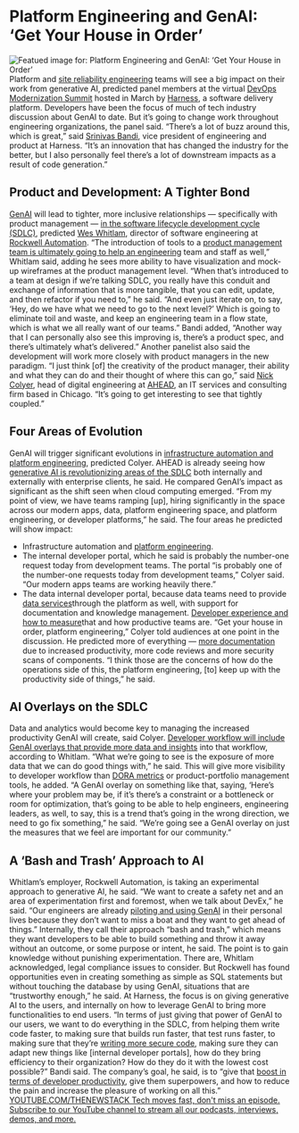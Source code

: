 # Platform Engineering and GenAI: ‘Get Your House in Order’
![Featued image for: Platform Engineering and GenAI: ‘Get Your House in Order’](https://cdn.thenewstack.io/media/2024/04/fe6b7128-organization-chart-1989202_1920-1024x683.jpg)
Platform and
[site reliability engineering](https://thenewstack.io/how-generative-ai-can-support-devops-and-sre-workflows/) teams will see a big impact on their work from generative AI, predicted panel members at the virtual [DevOps Modernization Summit](https://www.harness.io/event/dev-ops-summit) hosted in March by [Harness](https://www.harness.io/), a software delivery platform.
Developers have been the focus of much of tech industry discussion about GenAI to date. But it’s going to change work throughout engineering organizations, the panel said.
“There’s a lot of buzz around this, which is great,” said
[Srinivas Bandi](https://www.linkedin.com/in/srinivas-bandi-2219423/), vice president of engineering and product at Harness. “It’s an innovation that has changed the industry for the better, but I also personally feel there’s a lot of downstream impacts as a result of code generation.”
## Product and Development: A Tighter Bond
[GenAI](https://thenewstack.io/comcast-roblox-put-generative-ai-to-work-but-other-orgs-struggle/) will lead to tighter, more inclusive relationships — specifically with product management — [in the software lifecycle development cycle (SDLC)](https://thenewstack.io/why-value-stream-management-focuses-the-software-development-lifecycle/), predicted [Wes Whitlam](https://www.linkedin.com/in/weswhitlam/), director of software engineering at [Rockwell Automation](https://www.rockwellautomation.com/en-us.html).
“The introduction of tools to a
[product management team is ultimately going to help an engineering](https://thenewstack.io/why-successful-platform-engineering-teams-need-a-product-manager/) team and staff as well,” Whitlam said, adding he sees more ability to have visualization and mock-up wireframes at the product management level.
“When that’s introduced to a team at design if we’re talking SDLC, you really have this conduit and exchange of information that is more tangible, that you can edit, update, and then refactor if you need to,” he said. “And even just iterate on, to say, ‘Hey, do we have what we need to go to the next level?’ Which is going to eliminate toil and waste, and keep an engineering team in a flow state, which is what we all really want of our teams.”
Bandi added, “Another way that I can personally also see this improving is, there’s a product spec, and there’s ultimately what’s delivered.”
Another panelist also said the development will work more closely with product managers in the new paradigm. “I just think [of] the creativity of the product manager, their ability and what they can do and their thought of where this can go,” said
[Nick Colyer](https://www.linkedin.com/in/nick-colyer/), head of digital engineering at [AHEAD](https://www.ahead.com/), an IT services and consulting firm based in Chicago. “It’s going to get interesting to see that tightly coupled.”
## Four Areas of Evolution
GenAI will trigger significant evolutions in
[infrastructure automation and platform engineering](https://thenewstack.io/nitric-and-the-rise-of-infrastructure-automation-in-platform-engineering/), predicted Colyer. AHEAD is already seeing how [generative AI is revolutionizing areas of the SDLC](https://thenewstack.io/ebooks/generative-ai/how-generative-ai-transforms-software-development/) both internally and externally with enterprise clients, he said. He compared GenAI’s impact as significant as the shift seen when cloud computing emerged.
“From my point of view, we have teams ramping [up], hiring significantly in the space across our modern apps, data, platform engineering space, and platform engineering, or developer platforms,” he said.
The four areas he predicted will show impact:
- Infrastructure automation and
[platform engineering](https://thenewstack.io/platform-engineering/).
- The internal developer portal, which he said is probably the number-one request today from development teams. The portal “is probably one of the number-one requests today from development teams,” Colyer said. “Our modern apps teams are working heavily there.”
- The data internal developer portal, because data teams need to provide
[data services](https://thenewstack.io/5-data-services-that-it-leaders-need-to-master-and-deliver/)through the platform as well, with support for documentation and knowledge management. [Developer experience and how to measure](https://thenewstack.io/how-tv-2-prioritizes-and-measures-developer-experience/)that and how productive teams are.
“Get your house in order, platform engineering,” Colyer told audiences at one point in the discussion.
He predicted more of everything —
[more documentation](https://thenewstack.io/code-in-context-how-ai-can-help-improve-our-documentation/) due to increased productivity, more code reviews and more security scans of components.
“I think those are the concerns of how do the operations side of this, the platform engineering, [to] keep up with the productivity side of things,” he said.
## AI Overlays on the SDLC
Data and analytics would become key to managing the increased productivity GenAI will create, said Colyer.
[Developer workflow will include GenAI overlays that provide more data and insights](https://thenewstack.io/6-development-insights-to-empower-it-teams/) into that workflow, according to Whitlam.
“What we’re going to see is the exposure of more data that we can do good things with,” he said. This will give more visibility to developer workflow than
[DORA metrics](https://thenewstack.io/limitations-in-measuring-platform-engineering-with-dora-metrics/) or product-portfolio management tools, he added.
“A GenAI overlay on something like that, saying, ‘Here’s where your problem may be, if it’s there’s a constraint or a bottleneck or room for optimization, that’s going to be able to help engineers, engineering leaders, as well, to say, this is a trend that’s going in the wrong direction, we need to go fix something,” he said. “We’re going see a GenAI overlay on just the measures that we feel are important for our community.”
## A ‘Bash and Trash’ Approach to AI
Whitlam’s employer, Rockwell Automation, is taking an experimental approach to generative AI, he said.
“We want to create a safety net and an area of experimentation first and foremost, when we talk about DevEx,” he said. “Our engineers are already
[piloting and using GenAI](https://thenewstack.io/70-percent-of-developers-using-or-will-use-ai-says-stack-overflow-survey/) in their personal lives because they don’t want to miss a boat and they want to get ahead of things.”
Internally, they call their approach “bash and trash,” which means they want developers to be able to build something and throw it away without an outcome, or some purpose or intent, he said. The point is to gain knowledge without punishing experimentation.
There are, Whitlam acknowledged, legal compliance issues to consider. But Rockwell has found opportunities even in creating something as simple as SQL statements but without touching the database by using GenAI, situations that are “trustworthy enough,” he said.
At Harness, the focus is on giving generative AI to the users, and internally on how to leverage GenAI to bring more functionalities to end users.
“In terms of just giving that power of GenAI to our users, we want to do everything in the SDLC, from helping them write code faster, to making sure that builds run faster, that test runs faster, to making sure that they’re
[writing more secure code](https://thenewstack.io/secure-code-quickly-as-you-write-it/), making sure they can adapt new things like [internal developer portals], how do they bring efficiency to their organization? How do they do it with the lowest cost possible?” Bandi said.
The company’s goal, he said, is to “give that
[boost in terms of developer productivity](https://thenewstack.io/how-to-boost-developer-productivity-with-generative-ai/), give them superpowers, and how to reduce the pain and increase the pleasure of working on all this.” [
YOUTUBE.COM/THENEWSTACK
Tech moves fast, don't miss an episode. Subscribe to our YouTube
channel to stream all our podcasts, interviews, demos, and more.
](https://youtube.com/thenewstack?sub_confirmation=1)